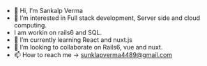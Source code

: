 - 👋 Hi, I’m Sankalp Verma
- 👀 I’m interested in Full stack development, Server side and cloud computing.
- I am workin on rails6 and SQL.
- 🌱 I’m currently learning React and nuxt.js
- 💞️ I’m looking to collaborate on Rails6, vue and nuxt.
- 📫 How to reach me -> sunklapverma4489@gmail.com

<!---
sanki4489/sanki4489 is a ✨ special ✨ repository because its `README.md` (this file) appears on your GitHub profile.
You can click the Preview link to take a look at your changes.
--->
